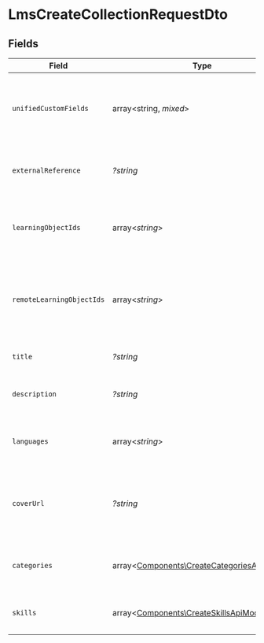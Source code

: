 # LmsCreateCollectionRequestDto


## Fields

| Field                                                                                             | Type                                                                                              | Required                                                                                          | Description                                                                                       | Example                                                                                           |
| ------------------------------------------------------------------------------------------------- | ------------------------------------------------------------------------------------------------- | ------------------------------------------------------------------------------------------------- | ------------------------------------------------------------------------------------------------- | ------------------------------------------------------------------------------------------------- |
| `unifiedCustomFields`                                                                             | array<string, *mixed*>                                                                            | :heavy_minus_sign:                                                                                | Custom Unified Fields configured in your StackOne project                                         | {<br/>"my_project_custom_field_1": "REF-1236",<br/>"my_project_custom_field_2": "some other value"<br/>} |
| `externalReference`                                                                               | *?string*                                                                                         | :heavy_minus_sign:                                                                                | The external ID associated with this collection                                                   | SOFTWARE-ENG-LV1-TRAINING-collection-1                                                            |
| `learningObjectIds`                                                                               | array<*string*>                                                                                   | :heavy_minus_sign:                                                                                | The child ID/IDs associated with this collection                                                  | [<br/>"16873-SOFTWARE-ENG-COURSE",<br/>"16874-SOFTWARE-ENG-COURSE"<br/>]                          |
| `remoteLearningObjectIds`                                                                         | array<*string*>                                                                                   | :heavy_minus_sign:                                                                                | Provider's unique identifiers of the child ID/IDs associated with this collection                 | [<br/>"e3cb75bf-aa84-466e-a6c1-b8322b257a48",<br/>"e3cb75bf-aa84-466e-a6c1-b8322b257a49"<br/>]    |
| `title`                                                                                           | *?string*                                                                                         | :heavy_minus_sign:                                                                                | The title of the collection                                                                       | Software Engineer Lv 1 Collection                                                                 |
| `description`                                                                                     | *?string*                                                                                         | :heavy_minus_sign:                                                                                | The description of the collection                                                                 | This collection acts as learning pathway for software engineers.                                  |
| `languages`                                                                                       | array<*string*>                                                                                   | :heavy_minus_sign:                                                                                | The languages associated with this collection                                                     |                                                                                                   |
| `coverUrl`                                                                                        | *?string*                                                                                         | :heavy_minus_sign:                                                                                | The URL of the thumbnail image associated with the collection.                                    | https://www.googledrive.com/?v=16873                                                              |
| `categories`                                                                                      | array<[Components\CreateCategoriesApiModel](../../Models/Components/CreateCategoriesApiModel.md)> | :heavy_minus_sign:                                                                                | The categories associated with this content                                                       |                                                                                                   |
| `skills`                                                                                          | array<[Components\CreateSkillsApiModel](../../Models/Components/CreateSkillsApiModel.md)>         | :heavy_minus_sign:                                                                                | The skills associated with this content                                                           |                                                                                                   |